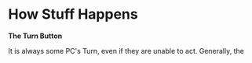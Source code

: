 # How Stuff Happens



**The Turn Button**

It is always some PC's Turn, even if they are unable to act. Generally, the 





